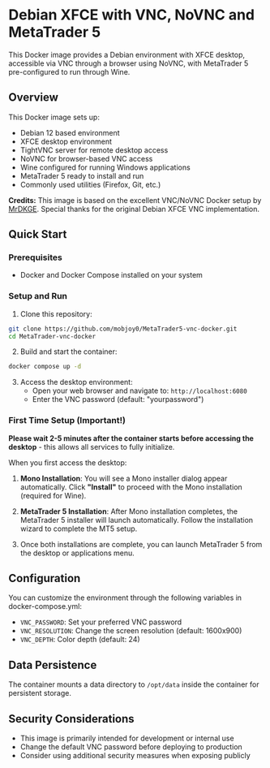 # Debian XFCE with VNC, NoVNC and MetaTrader 5

This Docker image provides a Debian environment with XFCE desktop, accessible via VNC through a browser using NoVNC, with MetaTrader 5 pre-configured to run through Wine.

## Overview

This Docker image sets up:
- Debian 12 based environment
- XFCE desktop environment
- TightVNC server for remote desktop access
- NoVNC for browser-based VNC access
- Wine configured for running Windows applications
- MetaTrader 5 ready to install and run
- Commonly used utilities (Firefox, Git, etc.)

**Credits:** This image is based on the excellent VNC/NoVNC Docker setup by [MrDKGE](https://github.com/MrDKGE/Debian-XFCE-VNC). Special thanks for the original Debian XFCE VNC implementation.

## Quick Start

### Prerequisites
- Docker and Docker Compose installed on your system

### Setup and Run

1. Clone this repository:
```sh
git clone https://github.com/mobjoy0/MetaTrader5-vnc-docker.git
cd MetaTrader-vnc-docker
```

2. Build and start the container:
```sh
docker compose up -d
```

3. Access the desktop environment:
   - Open your web browser and navigate to: `http://localhost:6080`
   - Enter the VNC password (default: "yourpassword")

### First Time Setup (Important!)

**Please wait 2-5 minutes after the container starts before accessing the desktop** - this allows all services to fully initialize.

When you first access the desktop:

1. **Mono Installation**: You will see a Mono installer dialog appear automatically. Click **"Install"** to proceed with the Mono installation (required for Wine).

2. **MetaTrader 5 Installation**: After Mono installation completes, the MetaTrader 5 installer will launch automatically. Follow the installation wizard to complete the MT5 setup.

3. Once both installations are complete, you can launch MetaTrader 5 from the desktop or applications menu.

## Configuration

You can customize the environment through the following variables in docker-compose.yml:
- `VNC_PASSWORD`: Set your preferred VNC password
- `VNC_RESOLUTION`: Change the screen resolution (default: 1600x900)
- `VNC_DEPTH`: Color depth (default: 24)

## Data Persistence

The container mounts a data directory to `/opt/data` inside the container for persistent storage.

## Security Considerations

- This image is primarily intended for development or internal use
- Change the default VNC password before deploying to production
- Consider using additional security measures when exposing publicly